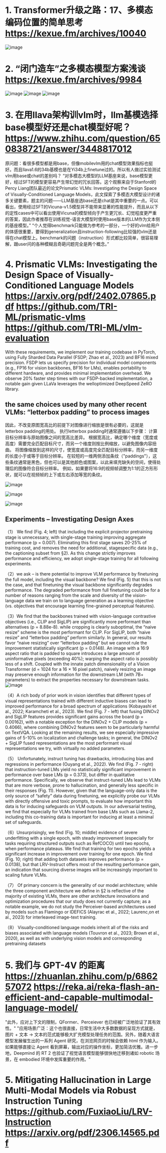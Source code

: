 # 1. Transformer升级之路：17、多模态编码位置的简单思考 https://kexue.fm/archives/10040
![image](https://github.com/qianxinchun/awesomeLLMTopics/assets/7309139/fbfe50a9-054a-47d8-af67-408e2958247a)

# 2. “闭门造车”之多模态模型方案浅谈 https://kexue.fm/archives/9984
![image](https://github.com/qianxinchun/awesomeLLMTopics/assets/7309139/ae424930-37fd-4199-a937-76dfe8379167)
![image](https://github.com/qianxinchun/awesomeLLMTopics/assets/7309139/b6294df9-66e0-41f5-8fb8-8726d3f3008a)
![image](https://github.com/qianxinchun/awesomeLLMTopics/assets/7309139/c9875780-52bb-4428-9f89-0fd43866281d)

# 3. 在用llava架构训vlm时，llm基模选择base模型好还是chat模型好呢？ https://www.zhihu.com/question/650838721/answer/3448817012
原问题：看很多模型都是用base，但像mobilevlm用的chat模型效果指标也挺好。而且llava1.6的34b基模也是在Yi34b上finetune过的。所以有人做过实验测试vlm用base或chat的差别吗？
“对多模态大模型的LLM基座来说，base模型更好，经过SFT的模型更容易产生带幻觉的冗长回答。这个观察来自于Stanford的Percy Liang团队最近的论文Prismatic VLMs: Investigating the Design Space of Visually-Conditioned Language Models，此文探索了多模态大模型设计的诸多关键要素，题主的问题——LLM基座选base还是chat是其中重要的一点。可以看出，使用经过SFT的Vicuna-v1.5模型并不能带来显著的性能提升，而且从以下的定性cases中可以看出使用Vicuna的模型倾向于产生更冗长、幻觉程度更严重的答案，因此作者推荐在训练视觉-语言大模型时使用base版本的LLM作为文本侧的基座模型。”
“个人觉得benchmark只能做为参考的一部分，一个好的vlm给用户的体感很重要，要得到generalization且instruction-following比较强的vlm还是得在chat模型上。benchmark的问题（instruction）形式都比较简单，很容易理解，跟user问的各种模糊且奇葩问题完全是两个概念。”

# 4. Prismatic VLMs: Investigating the Design Space of Visually-Conditioned Language Models https://arxiv.org/pdf/2402.07865.pdf https://github.com/TRI-ML/prismatic-vlms https://github.com/TRI-ML/vlm-evaluation
With these requirements,
we implement our training codebase in PyTorch, using Fully
Sharded Data Parallel (FSDP; Zhao et al., 2023) and BF16
mixed precision. FSDP lets us specify precision for individual model components (e.g., FP16 for vision backbones,
BF16 for LMs), enables portability to different hardware,
and provides minimal implementation overhead. We
observe 20% faster step times with our FSDP-backed implementation, a notable gain given LLaVa leverages the welloptimized DeepSpeed ZeRO library. 

## the same choices used by many other recent VLMs: “letterbox padding” to process images
因此，不改变原图宽高比的前提下对图像进行缩放是很有必要的，这就是letterbox padding的用处。
执行letterbox padding时通常遵循以下步骤：
计算目标分辨率与原始图像之间的宽高比差异。
根据宽高比，确定哪个维度（宽度或高度）需要完全匹配目标尺寸，而另一个维度则按比例缩放，以避免图像内容扭曲。
将图像缩放到这样的尺寸，使宽度或高度完全匹配目标分辨率，而另一维度的长度小于或等于目标分辨率。
在较短的一维两侧添加条纹（"paddings"），这些条纹通常是黑色，但也可以是其他颜色或图案，以此来填充缺失的空间，使得处理后的图像符合目标分辨率。
例如，如果要将16:9的视频帧调整为1:1的正方形形状，就可以在视频帧的上下或左右添加等宽的条纹。

![image](https://github.com/qianxinchun/awesomeLLMTopics/assets/7309139/2bea6c1f-0277-4365-82cc-eee69c4db34f)

![image](https://github.com/qianxinchun/awesomeLLMTopics/assets/7309139/6092738f-cdb4-42e6-a933-87122c8694b6)

![image](https://github.com/qianxinchun/awesomeLLMTopics/assets/7309139/319f5795-2227-4f2b-8bf1-5d583ddc0c3f)
## Experiments – Investigating Design Axes
（1） We find (Fig. 4; left) that including the explicit projector pretraining stage is unnecessary,
with single-stage training improving aggregate performance
(p = 0.007). Eliminating this first stage saves 20-25% of
training cost, and removes the need for additional, stagespecific data (e.g., the captioning subset from §2). As this
change strictly improves performance and efficiency, we
adopt single-stage training for all following experiments.

（2）we ask – is there potential to improve VLM performance by
finetuning the full model, including the visual backbone?
We find (Fig. 5) that this is not the case, and that finetuning the visual backbone significantly degrades performance. The degraded performance from full finetuning
could be for a number of reasons ranging from the scale
and diversity of the vision-language data we train on to
language generation as a learning objective (vs. objectives
that encourage learning fine-grained perceptual features).

（3）We find
that the backbones trained with vision-language contrastive
objectives (i.e., CLIP and SigLIP) are significantly more
performant than alternatives (p = 8.88e-8). while cropping is clearly suboptimal, the
“naive resize” scheme is the most performant for CLIP. For
SigLIP, both “naive resize” and “letterbox padding” perform
similarly. In general, our results favor “naive resizing” over
“letterbox padding” but we cannot rule the improvement
statistically significant (p = 0.0148). An image with a 16:9 aspect ratio that
is padded to square introduces a large amount of uninformative pixels (exceeding 40%); warping the aspect ratio is
possibly less of a shift. Coupled with the innate patch dimensionality of a Vision Transformer (d = 1024 for a 16 × 16
pixel patch), naively resizing an image may preserve enough
information for the downstream LM (with 7B+ parameters)
to extract the properties necessary for downstream tasks.
![image](https://github.com/qianxinchun/awesomeLLMTopics/assets/7309139/a04b2107-4ed6-4932-b19c-cf0933973cbc)

（4）A rich
body of prior work in vision identifies that different types
of visual representations trained with different inductive
biases can lead to improved performance for a broad spectrum of applications (Kobayashi et al., 2022; Karamcheti
et al., 2023).  We
find (Fig. 7 - left) that fusing DINOv2 and SigLIP features
provides significant gains across the board (p = 0.00162),
with a notable exception for the DINOv2 + CLIP models
(p = 0.4066), where combining DINOv2 features seem to
be particularly harmful on TextVQA. Looking at the remaining results, we see especially impressive gains of 5-10% on
localization and challenge tasks; in general, the DINOv2 +
SigLIP fused representations are the most performant visual
representations we try, with virtually no added parameters. 

（5） Unfortunately,
instruct tuning has drawbacks, introducing bias and regressions in performance (Ouyang et al., 2022). We find (Fig. 7 - right) that instruction-tuned LMs yield no
statistically significant improvement in performance over
base LMs (p = 0.373), but differ in qualitative performance.
Specifically, we observe that instruct-tuned LMs lead to
VLMs that are more verbose, prone to hallucination, and
generally less specific in their responses (Fig. 11).  However, given that the language-only data is the only
source of “safety” data during finetuning, we explicitly
probe our VLMs with directly offensive and toxic prompts,
to evaluate how important this data is for inducing safeguards on VLM outputs. In our adversarial testing, we find
that especially for VLMs trained from base LMs such as
Llama-2, including this co-training data is important for
inducing at least a minimal set of safeguards.

（6）Unsurprisingly, we find (Fig. 10; middle) evidence
of severe underfitting with a single epoch, with steady improvement (especially for tasks requiring structured outputs
such as RefCOCO) until two epochs, when performance
plateaus. We find that training for two epochs yields a significant increase in improvement over training for one epoch. We find (Fig. 10; right) that adding both datasets
improves performance (p = 0.0138), but that LRV-Instruct
offers most of the resulting performance gain, an indication
that sourcing diverse images will be increasingly important
to scaling future VLMs.

（7） Of
primary concern is the generality of our model architecture;
while the three component architecture we define in §2 is
reflective of the majority of existing VLMs, there are other
architecture innovations and optimization procedures that
our study does not currently capture; as a notable example, we do not study the Perceiver-based architectures used
by models such as Flamingo or IDEFICS (Alayrac et al.,
2022; Laurenc¸on et al., 2023) for interleaved image-text
training.

（8） Visually-conditioned language models inherit all of the risks
and biases associated with language models (Touvron et al.,
2023; Brown et al., 2020), as well as with underlying vision
models and corresponding pretraining datasets

# 5. 我们与 GPT-4V 的距离 https://zhuanlan.zhihu.com/p/686257072 https://reka.ai/reka-flash-an-efficient-and-capable-multimodal-language-model/
"此外，应对上下文的限制，QFormer、Perceiever 也已经被广泛地验证了其有效性。"
"应用场景广泛：这个也很直接，日常生活中大多数数据的呈现方式就是，图片 + 文本 -> 文本的范式能够极大扩充模型处理任务的范围。另外，随着大语言模型发展催生出的一系列 Agent 研究，在浏览网页的时候会依赖 html 作为输入。如果能够直接让 Agent 看到屏幕，输出对应的操作坐标，更加简洁优雅。进一步地，Deepmind 的 RT 2 也验证了视觉语言模型能够很快地迁移到诸如 robotic 场景，在 embodied 环境中发挥重要的作用。"





# 5. Mitigating Hallucination in Large Multi-Modal Models via Robust Instruction Tuning https://github.com/FuxiaoLiu/LRV-Instruction https://arxiv.org/pdf/2306.14565.pdf





